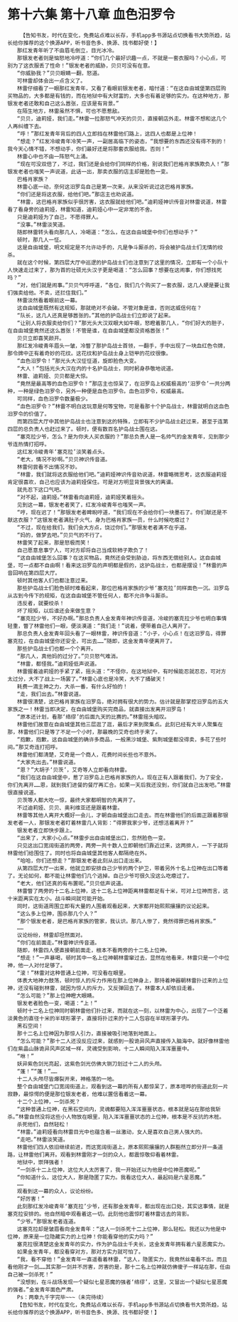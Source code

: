# 第十六集 第十八章 血色汨罗令
        【告知书友，时代在变化，免费站点难以长存，手机app多书源站点切换看书大势所趋，站长给你推荐的这个换源APP，听书音色多、换源、找书都好使！】
       那红发青年听了不由眉毛倒立，目光冰冷。
       那银发老者则是恼怒地冷哼道：“你们几个最好识趣一点，不就是一套衣服吗？小心点，可别为了这衣服丢了性命！”银发老者的威胁，贝贝可没有在意。
       “你威胁我？”贝贝眼睛一翻，怒道。
       可林雷却体会出一点含义了。
       林雷仔细看了一眼那红发青年，又看了看眼前银发老者，暗忖道：“在这自由城堡第四层购买物品的，大多都是有钱的，而在地狱中有大财富的，大多也有着足够的实力。在这种地方，那银发老者还敢和自己这么嚣张，应该是有背景。”
       在陌生地方，林雷虽然不惧，可也不愿惹敌。
       “贝贝，迪莉娅，我们走。”林雷一拉那怒气冲天的贝贝，直接朝店外走。林雷不想和这几个人再纠缠下去。
       “呼！”那红发青年背后的四人立即挡在林雷他们路上，这四人也都是上位神！
       “想走？”红发冷峻青年冷笑一声，一副居高临下的姿态，“我想要的东西还没有得不到的！我今天心情不错，不想动手，你们最好还是将那套衣服给我。否则！”
       林雷心中也不由一阵怒气上涌。
       “现在可没双倍了，不过，我们还是会给你们同样的价格，别说我们巴格肖家族欺负人！”那银发老者也嗤笑一声说道，此话一出，那卖衣服的店主却是脸色一变。
       巴格肖家族？
       林雷心底一动，奈何这汨罗岛自己是第一次来，从来没听说过这巴格肖家族。
       “你们还是将这衣服，给他们吧。”那店主也劝说道。
       “林雷，这巴格肖家族似乎很厉害，这衣服就给他们吧。”迪莉娅神识传音对林雷说道，林雷看了看身旁的迪莉娅，林雷知道，迪莉娅心中一定非常的不舍。
       只是迪莉娅为了自己，不愿得罪人。
       “没事。”林雷淡笑道。
       随即林雷转头看向那几人，冷喝道：“怎么，在这自由城堡中你们也想动手？”
       顿时，那几人一怔。
       这是自由城堡，明文规定是不允许动手的，凡是争斗厮杀的，将会被护岛战士们无情的绞杀。
       就在这个时候，第四层大厅中巡逻的护岛战士们也注意到了这里的情况，立即有一个小队十人快速走过来了，那为首的壮硕光头汉子更是喝道：“怎么回事？想要在这闹事，你们想找死吗？”
       “对，他们就是闹事。”贝贝气呼呼道，“各位，我们几个购买了一套衣服，这几人硬是要让我们强卖给他。不卖，还拦住我们。”
       林雷淡然看着眼前这一幕。
       这自由城堡既然有这规矩，那就绝对不会破。不管对象是谁，否则这威信何在？
       “队长，这几人还真是够嚣张的。”其他的护岛战士们立即说了起来。
       “让别人将衣服卖给你们？”那光头大汉双眼大如牛眼，怒瞪着那几人，“你们好大的胆子，在自由城堡竟然还这么嚣张！不管是谁，在自由城堡都没资格嚣张！”
       贝贝立即喜笑颜开。
       那红发冷峻青年眉头一皱，冷瞥了那护岛战士首领，一翻手，手中出现了一块血红色令牌，那令牌中正有着奇妙的花纹。这花纹和护岛战士身上铠甲的花纹很像。
       “血色汨罗令！”那光头大汉怔怔道，旋即脸色大变。
       “大人！”包括光头大汉在内的十名护岛战士，同时躬身恭敬地说道。
       林雷、迪莉娅、贝贝都是大惊。
       “竟然是最高等的血色汨罗令！”那店主也惊呆了，在汨罗岛上权威极高的‘汨罗令’一共分两种，一种是绿色汨罗令，另外一种便是血色汨罗令。血色汨罗令，权威最高。
       可同样，血色汨罗令数量极少。
       “血色汨罗令？”林雷不明白这玩意是何等宝物，可是看那十个护岛战士，林雷就明白这血色汨罗令的价值了。
       而第四层大厅中其他护岛战士也注意到这的特殊，立即有不少护岛战士赶过来，甚至于连第四层的总负责人也赶过来了。顿时，便有数百名护岛战士围在这。
       “塞克拉少爷，怎么？是为你夫人买衣服的？”那总负责人是一名帅气的金发青年，见到那少爷连热情打招呼。
       这红发冷峻青年‘塞克拉’淡笑着点头。
       “老大，情况不妙啊。”贝贝神识传音道。
       林雷何尝看不出情况不妙。
       “林雷，我们就将这衣服给他们吧。”迪莉娅神识传音劝说道，林雷略微思考，这衣服迪莉娅肯定很喜欢，自己也应该为迪莉娅保住。可是对方明显背景强大的离谱。
       就先忍下这口气吧。
       “对不起，迪莉娅。”林雷看向迪莉娅，迪莉娅笑着摇头。
       见到这一幕，银发老者笑了，红发冷峻青年也嗤笑一声。
       “哼，现在迟了！”那银发老者睥睨哼道，“我们现在不会给你们一块墨石了。你们献还是不献这衣服？”这银发老者满肚子火气，身为巴格肖家族一员，什么时候吃瘪过？
       “不过，现在给我们，我们会大方点，饶过你们。”那银发老者满不在乎道。
       “妈的，做梦去吧。”贝贝气的不行了。
       林雷笑了起来，那是怒极而笑！
       自己愿意息事宁人，可对方却将自己当成软柿子欺负了！
       “这自由城堡怎么回事？在这买物品，竟然还会受到胁迫，将东西无偿给别人。这自由城堡，可一点都不自由啊！看来这汨罗岛的声明都是假的，这护岛战士，也都是摆设！”林雷的声音回响在第四层大厅。
       顿时其他客人们也都注意过来。
       那些护岛战士们脸色顿时难看起来，那位巴格肖家族的少爷‘塞克拉’同样面色一沉。汨罗岛从古到今传下的规矩，在这自由城堡不管任何人，都不允许争斗厮杀。
       违反者，就要绞杀！
       坏了规矩，以后谁还会来做生意？
       “塞克拉少爷，不好办啊。”那总负责人金发青年神识传音道，冷峻的塞克拉少爷也明白事情轻重，瞥了林雷他们一眼，便淡漠道：“我们走！”说着，便带着自己人离开了。
       那总负责人金发青年回头看了一眼林雷，神识传音道：“小子，小心点！在这汨罗岛，得罪塞克拉，在自由城堡你还安全，可出去……”随即，这金发青年便离开了。
       那些护岛战士们也都一个个离开。
       “那几人，真他妈的过分了。”贝贝怒气难消。
       “林雷，都怪我。”迪莉娅低声说道。
       林雷握着迪莉娅的手紧了紧，摇头道：“不怪你，在这地狱中，有时候能忍就忍忍，可对方太过分，大不了战上一场罢了。”林雷心底也是冷笑，大不了捅破天！
       耗费一滴主神之力，大杀一番，有什么好怕的！
       “走，我们出去。”林雷说道。
       林雷很清楚，这巴格肖家族在汨罗岛，绝对拥有很大的势力。估计就是那掌控汨罗岛的五大家族之一！林雷当即决定，在自由城堡购买完商品，就直接出发离开汨罗岛！
       “原本还计划，看那‘络缪’的后面九天的比赛的。”林雷摇头暗叹。
       林雷他们故意在自由城堡其他三层逛了逛，最后才来到聚集点。此刻已经有大半人聚集在那，林雷他们只是等了不足一个小时，那最晚的艾奇也终于来了。
       “抱歉，抱歉，这自由城堡的确许多商品，一般黑沙城堡、紫荆城堡都没得卖，多花了些时间。”那艾奇连打招呼。
       林雷他们都清楚，艾奇是一个商人，花费时间长些也不意外。
       “大家先出去。”林雷说道。
       “恩？”大胡子‘贝茨’，艾奇等人立即看向林雷。
       “我们在这自由城堡中，惹了汨罗岛上巴格肖家族的人。现在正有人跟着我们，为了安全，你们先离开……恩，就到我们进餐的餐厅再汇合。如果一天后我还没到，你们就自己出发吧。”林雷很直接说道。
       贝茨等人都大吃一惊，最终大家都明智的先离开了。
       不过迪莉娅、贝贝、奥利维亚还是跟着林雷。
       林雷等其他人离开大概好一会儿，才朝自由城堡出口走去。而在林雷他们的后面正跟着那银发老者一人，那银发老者盯着林雷几人背影：“得罪我家少爷，还想活着离开？”
       银发老者立即快步跟上。
       “出来了，大家小心点。”林雷步出自由城堡出口，忽然脸色一变。
       只见这出口宽阔街道的两旁，两旁一共十数人立即朝他们靠近过来，这两排人，一下子就将林雷他们给围住了。同时也将自由城堡其他客人都隔绝在外。
       “哈哈，你们还想走？”那银发老者此刻从出口走出来。
       从第四层大厅一出来，他就立即安排自己少爷的两个护卫，带着另外十名上位神在出口等着了。无论如何，都不能让林雷他们几个逃掉。自己少爷可很久没这么吃瘪过了。
       “老大，他们还真的有布置呢。”贝贝低声说道。
       林雷瞥了两旁的十二名上位神，这十二名上位神距离林雷都足有十米，可对上位神而言，这十米距离实在太小。战斗瞬间就可能开始。
       同时，这街道周围立即有大量的人围着观看起来，大家都开始熙熙攘攘的议论起来。
       “这么多上位神，围杀那几个人？”
       “那个银发老者，是巴格肖家族的管家，我认识。那几人惨了，竟然得罪巴格肖家族。”
       ……
       议论纷纷，林雷却坦然面对。
       “你们在前面走。”林雷神识传音道。
       随即，林雷四人便直接朝前面走，根本不看两旁的十二名上位神。
       “想走！”一声暴喝，顿时其中一名上位神朝林雷窜过去，显然在他看来，林雷只是一个中位神，他一人对付足够了。
       “滚！”林雷对这种普通上位神，可没看在眼里。
       体表大地神力鼓荡，顿时惊人的斥力作用在那上位神身上，那持着神器朝林雷扑过来的上位神，还没有碰到林雷，就因为惊人的斥力，又反弹回去了。林雷本人却依旧走着。
       “怎么可能？”那上位神瞪大眼睛。
       银发老者脸色一变，喝道：“上！”
       顿时十二名上位神同时朝林雷他们扑过来，而就在这一刻，以林雷为中心，出现了一个泛着淡黄色的直径十米的半球形罩子，直接将扑过来的十二人包容在半球形罩子内。
       黑石空间！
       那十二名上位神因为那惊人引力，直接被吸引地落到地面上。
       “怎么可能？”那十二人还没反应过来，就感到一股诡异风声直接传入脑海中。就好像林雷他们在紫晶山脉诡异风声区域一样，灵魂受到影响，十二人瞬间陷入浑浑噩噩中。
       “咻！”
       妖异紫色剑光亮起，这紫色剑光仿佛大铡刀划过十二人的头颅。
       “蓬！”“蓬！”……
       十二人头颅尽皆爆裂开来，神格落的一地。
       整个自由城堡门口宽阔街道上，观看到这一幕的所有人都惊呆了，原本喧哗的街道此刻一片寂静，最惊愕的便是那位银发老者，他难以置信看着这一幕。
       十二个上位神，一剑杀死？
       “这种普通上位神，在黑石空间内，灵魂都要陷入浑浑噩噩状态，根本就是站在那给我斩杀。”林雷自然没将这些小人物放在眼里，陷入浑浑噩噩状态的上位神，根本是不反抗的木桩。
       杀死他们，自然轻松！
       “林雷。”迪莉娅看向林雷目光中也蕴含着一丝激动，女人是喜欢自己男人强大的。
       “走吧。”林雷淡笑道。
       林雷他们四人依旧继续前进，而这宽阔街道上，原本熙熙攘攘的人群豁然立即分开一条道路，让林雷他们离开。观看到林雷刚才一剑的众人，都震惊敬仰看着林雷。
       地狱中，崇拜强者！
       “一剑杀十二上位神，这位大人太厉害了，我一开始还以为他是中位神恶魔呢。”
       “你知道什么，这位大人，那是隐匿了实力。我看这位大人，最起码是六星恶魔。”
       ……
       观看到这一幕的众人，议论纷纷。
       “好厉害！”
       此刻那红发冷峻青年‘塞克拉’少爷，还有那金发青年，都出现在出口处，其实这事情，就是塞克拉安排的。他自然暗中观看着这一切。此刻他也震惊盯着林雷远去的背影。
       “少爷。”那银发老者连道。
       这塞克拉却是皱眉看向金发青年：“这人一剑杀死十二上位神，那么轻松。我还以为他是中位神，原来是一位隐藏实力的上位神！你能看穿他的实力吗？”
       塞克拉很清楚这金发青年的实力，作为护岛战士千夫长，这金发青年拥有着六星恶魔实力。
       如果金发青年，都没看穿对方，那对方实力就可怕了。
       “我，看不穿他！”金发青年一直遥看着林雷，“这人，隐匿实力，我竟然丝毫看不出。而且看他刚才一剑……其实那一剑并不厉害，厉害的是，那十二名上位神就仿佛傻子一样站在那，任由自己被一剑杀死！”
       “没想到，在斗战场发现一个疑似七星恶魔的强者‘络缪’，这里，又冒出一个疑似七星恶魔的强者。”金发青年面色严肃。
       Ps：两章九千字完毕~~~（未完待续）
       【告知书友，时代在变化，免费站点难以长存，手机app多书源站点切换看书大势所趋，站长给你推荐的这个换源APP，听书音色多、换源、找书都好使！】